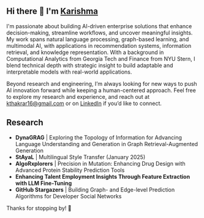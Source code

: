 ## Hi there 👋 I'm [Karishma](https://karishmathakrar.com)

<!--
**karishmathakrar/karishmathakrar** is a ✨ _special_ ✨ repository because its `README.md` (this file) appears on your GitHub profile.

Here are some ideas to get you started:

- 🔭 I’m currently working on ...
- 🌱 I’m currently learning ...
- 👯 I’m looking to collaborate on ...
- 🤔 I’m looking for help with ...
- 💬 Ask me about ...
- 📫 How to reach me: ...
- 😄 Pronouns: ...
- ⚡ Fun fact: ...
-->

I'm passionate about building AI-driven enterprise solutions that enhance decision-making, streamline workflows, and uncover meaningful insights. My work spans natural language processing, graph-based learning, and multimodal AI, with applications in recommendation systems, information retrieval, and knowledge representation. With a background in Computational Analytics from Georgia Tech and Finance from NYU Stern, I blend technical depth with strategic insight to build adaptable and interpretable models with real-world applications.

Beyond research and engineering, I’m always looking for new ways to push AI innovation forward while keeping a human-centered approach. Feel free to explore my research and experience, and reach out at kthakrar16@gmail.com or on [LinkedIn](https://www.linkedin.com/) if you’d like to connect.

## Research

- **DynaGRAG** | Exploring the Topology of Information for Advancing Language Understanding and Generation in Graph Retrieval-Augmented Generation
- **StAyaL** | Multilingual Style Transfer (January 2025)
- **AlgoRxplorers** | Precision in Mutation: Enhancing Drug Design with Advanced Protein Stability Prediction Tools
- **Enhancing Talent Employment Insights Through Feature Extraction with LLM Fine-Tuning**
- **GitHub Stargazers** | Building Graph- and Edge-level Prediction Algorithms for Developer Social Networks

Thanks for stopping by! 🚀
